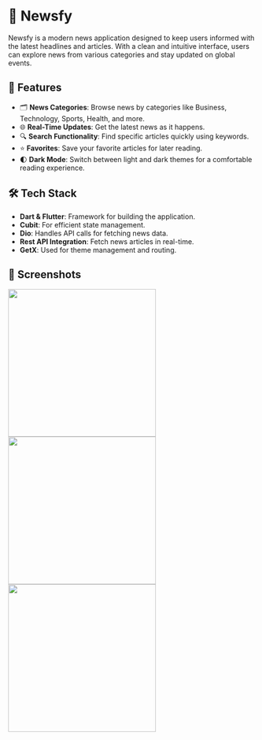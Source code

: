 # 📰 Newsfy

Newsfy is a modern news application designed to keep users informed with the latest headlines and articles. With a clean and intuitive interface, users can explore news from various categories and stay updated on global events.

## 🚀 Features

- 🗂️ **News Categories**: Browse news by categories like Business, Technology, Sports, Health, and more.
- 🌐 **Real-Time Updates**: Get the latest news as it happens.
- 🔍 **Search Functionality**: Find specific articles quickly using keywords.
- ⭐ **Favorites**: Save your favorite articles for later reading.
- 🌓 **Dark Mode**: Switch between light and dark themes for a comfortable reading experience.

## 🛠️ Tech Stack

- **Dart & Flutter**: Framework for building the application.
- **Cubit**: For efficient state management.
- **Dio**: Handles API calls for fetching news data.
- **Rest API Integration**: Fetch news articles in real-time.
- **GetX**: Used for theme management and routing.

## 📸 Screenshots
<div>
   <img src = "https://github.com/user-attachments/assets/280fc874-77f8-4796-ba48-ebd269b25b59" width = "300">
   <img src = "https://github.com/user-attachments/assets/41745d87-e38e-45c5-9e97-267d351c463f" width = "300">
   <img src = "https://github.com/user-attachments/assets/fe4ef227-3428-4e45-b1fc-9d5ea8bf3559" width = "300">
</div>

